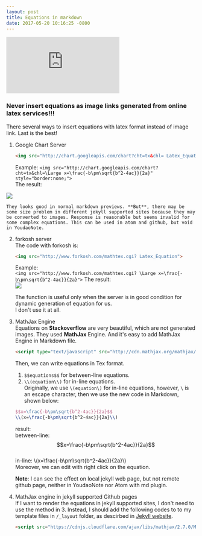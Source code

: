 ```yaml
---
layout: post
title: Equations in markdown
date: 2017-05-20 10:16:25 -0800
---
```


![sample equ](https://latex.codecogs.com/gif.latex?%5Cbegin%7Balign*%7D%20%5Cnabla%20%5Ccdot%20%5Cvec%7B%5Cmathbf%7BE%7D%7D%20%26%20%3D%204%20%5Cpi%20%5Crho%20%26%5Ctext%7B%5Crlap%7B%28Loi%20de%20Gauss%29%7D%7D%5C%5C%20%5Cnabla%20%5Ccdot%20%5Cvec%7B%5Cmathbf%7BB%7D%7D%20%26%20%3D%200%20%26%5Ctext%7B%5Crlap%7B%28Loi%20de%20Coulomb%29%7D%7D%5C%5C%20%5Cnabla%20%5Ctimes%20%5Cvec%7B%5Cmathbf%7BE%7D%7D%20%26%20%3D%20-%20%5Cfrac1c%5C%2C%20%5Cfrac%7B%5Cpartial%5Cvec%7B%5Cmathbf%7BB%7D%7D%7D%7B%5Cpartial%20t%7D%20%26%5Ctext%7B%5Crlap%7B%28Loi%20de%20Faraday%29%7D%7D%5C%5C%20%5Cnabla%20%5Ctimes%20%5Cvec%7B%5Cmathbf%7BB%7D%7D%20%26%20%3D%20%5C%20%5Cfrac1c%284%5Cpi%5Cvec%7B%5Cmathbf%7Bj%7D%7D%20&plus;%20%5Cfrac%7B%5Cpartial%5Cvec%7B%5Cmathbf%7BE%7D%7D%7D%7B%5Cpartial%20t%7D%29%20%26%5Ctext%7B%5Crlap%7B%28Loi%20d%27Ampere%29%7D%7D%20%5Cend%7Balign%7D "Maxwell")


### Never insert equations as image links generated from online latex services!!!

There several ways to insert equations with latex format instead of image link. Last is the best!
1. Google Chart Server  
    ```html
    <img src="http://chart.googleapis.com/chart?cht=tx&chl= Latex_Equation" style="border:none;">
    ```
    Example:
`<img src="http://chart.googleapis.com/chart?cht=tx&chl=\Large x=\frac{-b\pm\sqrt{b^2-4ac}}{2a}" style="border:none;">`  
The result:  
<img src="http://chart.googleapis.com/chart?cht=tx&chl=\Large x=\frac{-b\pm\sqrt{b^2-4ac}}{2a}" style="border:none;">

    They looks good in normal markdown previews. **But**, there may be some size problem in different jekyll supported sites because they may be converted to images. Response is reasonable but seems invalid for some complex equations. This can be used in atom and github, but void in YoudaoNote.

2. forkosh server  
The code with forkosh is:
    ```html
    <img src="http://www.forkosh.com/mathtex.cgi? Latex_Equation">
    ```
    Example:  
    `<img src="http://www.forkosh.com/mathtex.cgi? \Large x=\frac{-b\pm\sqrt{b^2-4ac}}{2a}">`
    The result:  
    <img src="http://www.forkosh.com/mathtex.cgi? \Large x=\frac{-b\pm\sqrt{b^2-4ac}}{2a}">

    The function is useful only when the server is in good condition for dynamic generation of equation for us.  
    I don't use it at all.
3. MathJax Engine  
    Equations on **Stackoverflow** are very beautiful, which are not generated images. They used **MathJax** Engine. And it's easy to add MathJax Engine in Markdown file.
    ```html
    <script type="text/javascript" src="http://cdn.mathjax.org/mathjax/latest/MathJax.js?config=default"></script>
    ```
    <script type="text/javascript" src="http://cdn.mathjax.org/mathjax/latest/MathJax.js?config=default"></script>

    Then, we can write equations in Tex format.
    1. `$$equations$$` for between-line equations.   
    1. `\\(equation\\)` for in-line equations.   
    Originally, we use `\(equation\)` for in-line equations, however, `\` is an escape character, then we use the new code in Markdown, shown below:   
    ```latex
    $$x=\frac{-b\pm\sqrt{b^2-4ac}}{2a}$$  
    \\(x=\frac{-b\pm\sqrt{b^2-4ac}}{2a}\\)
    ```
    result:  
    between-line:
    $$x=\frac{-b\pm\sqrt{b^2-4ac}}{2a}$$  
    in-line:
    \\(x=\frac{-b\pm\sqrt{b^2-4ac}}{2a}\\)    
    Moreover, we can edit with right click on the equation.

    **Note**: I can see the effect on local jekyll web page, but not remote github page, neither in YoudaoNote nor Atom with md plugin.

1. MathJax engine in jekyll supported Github pages  
    If I want to render the equations in jekyll supported sites, I don't need to use the method in 3. Instead, I should add the following codes to to my template files in `/_layout` folder, as descirbed in [Jekyll website](https://jekyllrb.com/docs/extras).
    ```html
    <script src="https://cdnjs.cloudflare.com/ajax/libs/mathjax/2.7.0/MathJax.js?config=TeX-AMS-MML_HTMLorMML" type="text/javascript"></script>
    ```
